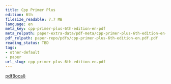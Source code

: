 ```yaml
---
title: Cpp Primer Plus
edition: 6th
filesize_readable: 7.7 MB
language: en
meta_key: cpp-primer-plus-6th-edition-en-pdf
meta_relpath: paper-extra-data/pdf-meta/cpp-primer-plus-6th-edition-en-pdf.yaml
pdf_relpath: paper-repo/pdfs/cpp-primer-plus-6th-edition-en.pdf.pdf
reading_status: TBD
tags:
- other-default
- paper
url_slug: cpp-primer-plus-6th-edition-en.pdf
---
```


[pdf(local)](../../paper-repo/pdfs/cpp-primer-plus-6th-edition-en.pdf.pdf)
